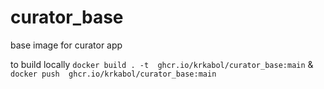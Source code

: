 # curator_base
base image for curator app

to build locally ```docker build . -t  ghcr.io/krkabol/curator_base:main``` & ```docker push  ghcr.io/krkabol/curator_base:main```